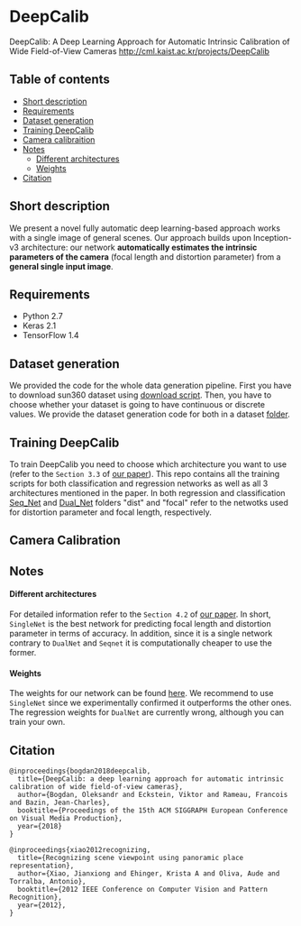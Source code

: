 # DeepCalib
DeepCalib: A Deep Learning Approach for Automatic Intrinsic Calibration of Wide Field-of-View Cameras http://cml.kaist.ac.kr/projects/DeepCalib

## Table of contents

- [Short description](#short-description)
- [Requirements](#requirements)
- [Dataset generation](#dataset-generation)
- [Training DeepCalib](#training-deepcalib)
- [Camera calibraition](#camera-calibration)
- [Notes](#notes)
  - [Different architectures](#different-architectures)
  - [Weights](#weights)
- [Citation](#citation)

## Short description
We present a novel fully automatic deep learning-based approach works with a single image of general scenes. Our approach builds upon Inception-v3 architecture: our network **automatically estimates the intrinsic parameters of the camera** (focal length and distortion parameter) from a **general single input image**.

## Requirements
- Python 2.7
- Keras 2.1
- TensorFlow 1.4

## Dataset generation
We provided the code for the whole data generation pipeline. First you have to download sun360 dataset using [download script](https://github.com/alexvbogdan/DeepCalib/blob/master/dataset/download_images.py). Then, you have to choose whether your dataset is going to have continuous or discrete values. We provide the dataset generation code for both in a dataset [folder](https://github.com/alexvbogdan/DeepCalib/blob/master/dataset/).

## Training DeepCalib
To train DeepCalib you need to choose which architecture you want to use (refer to the `Section 3.3` of [our paper](https://drive.google.com/file/d/1pZgR3wNS6Mvb87W0ixOHmEVV6tcI8d50/view)). This repo contains all the training scripts for both classification and regression networks as well as all 3 architectures mentioned in the paper. In both regression and classification [Seq_Net](https://github.com/alexvbogdan/DeepCalib/tree/master/network_training/Classification/Seq_Net) and [Dual_Net](https://github.com/alexvbogdan/DeepCalib/tree/master/network_training/Classification/Dual_Net) folders "dist" and "focal" refer to the netwotks used for distortion parameter and focal length, respectively.

## Camera Calibration

## Notes

#### Different architectures
For detailed information refer to the `Section 4.2` of [our paper](https://drive.google.com/file/d/1pZgR3wNS6Mvb87W0ixOHmEVV6tcI8d50/view). In short, `SingleNet` is the best network for predicting focal length and distortion parameter in terms of accuracy. In addition, since it is a single network contrary to `DualNet` and `Seqnet` it is computationally cheaper to use the former.

#### Weights
The weights for our network can be found [here](https://drive.google.com/file/d/1TYZn-f2z7O0hp_IZnNfZ06ExgU9ii70T/view). We recommend to use `SingleNet` since we experimentally confirmed it outperforms the other ones. The regression weights for `DualNet` are currently wrong, although you can train your own.

## Citation
```
@inproceedings{bogdan2018deepcalib,
  title={DeepCalib: a deep learning approach for automatic intrinsic calibration of wide field-of-view cameras},
  author={Bogdan, Oleksandr and Eckstein, Viktor and Rameau, Francois and Bazin, Jean-Charles},
  booktitle={Proceedings of the 15th ACM SIGGRAPH European Conference on Visual Media Production},
  year={2018}
}

@inproceedings{xiao2012recognizing,
  title={Recognizing scene viewpoint using panoramic place representation},
  author={Xiao, Jianxiong and Ehinger, Krista A and Oliva, Aude and Torralba, Antonio},
  booktitle={2012 IEEE Conference on Computer Vision and Pattern Recognition},
  year={2012},
}
```
